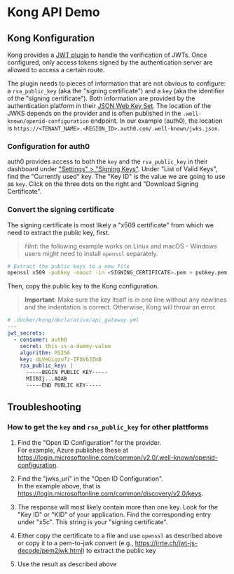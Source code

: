 # Kong API Demo

## Kong Konfiguration

Kong provides a [JWT plugin](https://docs.konghq.com/hub/kong-inc/jwt/) to handle the verification of JWTs. Once configured, only access tokens signed by the authentication server are allowed to access a certain route.

The plugin needs to pieces of information that are not obvious to configure: a `rsa_public_key` (aka the "signing certificate") and a `key` (aka the identifier of the "signing certificate"). Both information are provided by the authentication platform in their [JSON Web Key Set](https://www.rfc-editor.org/rfc/rfc7517#section-5). The location of the JWKS depends on the provider and is often published in the `.well-known/openid-configuration` endpoint. In our example (auth0), the location is `https://<TENANT_NAME>.<REGION_ID>.auth0.com/.well-known/jwks.json`.

### Configuration for auth0

auth0 provides access to both the `key` and the `rsa_public_key` in their dashboard under ["Settings" > "Signing Keys"](https://manage.auth0.com/dashboard/eu/kong-api-demo/tenant/signing_keys). Under "List of Valid Keys", find the "Currently used" key. The "Key ID" is the value we are going to use as `key`. Click on the three dots on the right and "Download Signing Certificate".

### Convert the signing certificate

The signing certificate is most likely a "x509 certificate" from which we need to extract the public key, first.

> _Hint_: the following example works on Linux and macOS - Windows users might need to install `openssl` separately.

```bash
# Extract the public keys to a new file
openssl x509 -pubkey -noout -in <SIGNING_CERTIFICATE>.pem > pubkey.pem
```

Then, copy the public key to the Kong configuration.

> **Important**: Make sure the key itself is in one line without any newlines and the indentation is correct. Otherwise, Kong will throw an error.

```yaml
# .docker/kong/declarative/api_gateway.yml
---
jwt_secrets:
  - consumer: auth0
    secret: this-is-a-dummy-value
    algorithm: RS256
    key: dqVeGigzuTz-IF0V63ZmB
    rsa_public_key: |
      -----BEGIN PUBLIC KEY-----
      MIIBIj...AQAB
      -----END PUBLIC KEY-----
```

## Troubleshooting

### How to get the `key` and `rsa_public_key` for other plattforms

1. Find the "Open ID Configuration" for the provider.  
   For example, Azure publishes these at https://login.microsoftonline.com/common/v2.0/.well-known/openid-configuration.

1. Find the "jwks_uri" in the "Open ID Configuration".  
   In the example above, that is https://login.microsoftonline.com/common/discovery/v2.0/keys.

1. The response will most likely contain more than one key. Look for the "Key ID" or "KID" of your application. Find the corresponding entry under "x5c". This string is your "signing certificate".

1. Either copy the certificate to a file and use `openssl` as described above or copy it to a pem-to-jwk convert (e.g., https://irrte.ch/jwt-js-decode/pem2jwk.html) to extract the public key

1. Use the result as described above
